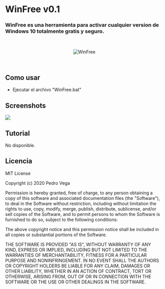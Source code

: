 # WinFree v0.1
<h3> WinFree es una herramienta para activar cualquier version de Windows 10 totalmente gratis y seguro. </h3>
<br/>
<p align="center">
<img src="https://github.com/wrrulos/WinFree/blob/main/imagenes-github/menu1.PNG" title="WinFree">
</p>
<br/>

## Como usar

* Ejecutar el archivo "WinFree.bat"

## Screenshots

<img src="https://github.com/wrrulos/WinFree/blob/main/imagenes-github/menu2.PNG">

## Tutorial 

<p> No disponible.</p>

## Licencia 

MIT License

Copyright (c) 2020 Pedro Vega

Permission is hereby granted, free of charge, to any person obtaining a copy
of this software and associated documentation files (the "Software"), to deal
in the Software without restriction, including without limitation the rights
to use, copy, modify, merge, publish, distribute, sublicense, and/or sell
copies of the Software, and to permit persons to whom the Software is
furnished to do so, subject to the following conditions:

The above copyright notice and this permission notice shall be included in all
copies or substantial portions of the Software.

THE SOFTWARE IS PROVIDED "AS IS", WITHOUT WARRANTY OF ANY KIND, EXPRESS OR
IMPLIED, INCLUDING BUT NOT LIMITED TO THE WARRANTIES OF MERCHANTABILITY,
FITNESS FOR A PARTICULAR PURPOSE AND NONINFRINGEMENT. IN NO EVENT SHALL THE
AUTHORS OR COPYRIGHT HOLDERS BE LIABLE FOR ANY CLAIM, DAMAGES OR OTHER
LIABILITY, WHETHER IN AN ACTION OF CONTRACT, TORT OR OTHERWISE, ARISING FROM,
OUT OF OR IN CONNECTION WITH THE SOFTWARE OR THE USE OR OTHER DEALINGS IN THE
SOFTWARE.

 
